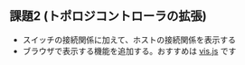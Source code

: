## 課題2 (トポロジコントローラの拡張)

* スイッチの接続関係に加えて、ホストの接続関係を表示する
* ブラウザで表示する機能を追加する。おすすめは [vis.js](https://github.com/almende/vis) です
